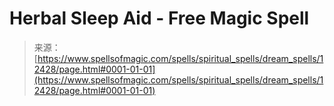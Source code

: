 <!--yml

category: 未分类

date: 2024-06-12 18:50:10

-->

# Herbal Sleep Aid - Free Magic Spell

> 来源：[https://www.spellsofmagic.com/spells/spiritual_spells/dream_spells/12428/page.html#0001-01-01](https://www.spellsofmagic.com/spells/spiritual_spells/dream_spells/12428/page.html#0001-01-01)
